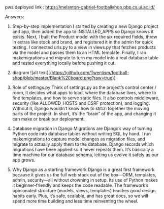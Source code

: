 pws deployed link : https://melanton-gabriel-footballshop.pbp.cs.ui.ac.id/

Answers:
1. Step-by-step implementation
I started by creating a new Django project and app, then added the app to INSTALLED_APPS so Django knows it exists. Next, I built the Product model with the six required fields, threw in extras like stock and brand, and registered it in the admin for quick testing. I connected urls.py to a view in views.py that fetches products via the model and passes them to an HTML template. Finally, I ran makemigrations and migrate to turn my model into a real database table and tested everything locally before pushing it out.

2. diagram
![alt text][(https://github.com/Twentism/football-shop/blob/master/Blank%20board.png?raw=true)]

4. Role of settings.py
Think of settings.py as the project’s control center / room, it decides what apps to load, where the database lives, where to find templates, and how to serve static files. It also controls middleware, security (like ALLOWED_HOSTS and CSRF protection), and logging. Without it, Django wouldn’t know how to stitch together the moving parts of the project. In short, it’s the “brain” of the app, and changing it can make or break our deployment.

5. Database migration in Django
Migrations are Django’s way of turning Python code into database tables without writing SQL by hand. I run makemigrations to capture model changes as migration files, and migrate to actually apply them to the database. Django records which migrations have been applied so it never repeats them. It’s basically a time machine for our database schema, letting us evolve it safely as our app grows.

6. Why Django as a starting framework
Django is a great first framework because it gives us the full web stack out of the box—ORM, templates, admin, security—all without drowning in setup. Its use of Python makes it beginner-friendly and keeps the code readable. The framework’s opinionated structure (models, views, templates) teaches good design habits early. Plus, it’s safe, scalable, and has great docs, so we will spend more time building and less time reinventing the wheel.

